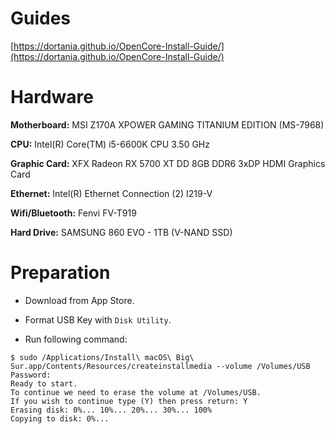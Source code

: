 # Guides

[https://dortania.github.io/OpenCore-Install-Guide/](https://dortania.github.io/OpenCore-Install-Guide/)

# Hardware

**Motherboard:**
MSI Z170A XPOWER GAMING TITANIUM EDITION (MS-7968)

**CPU:**
Intel(R) Core(TM) i5-6600K CPU 3.50 GHz

**Graphic Card:**
XFX Radeon RX 5700 XT DD 8GB DDR6 3xDP HDMI Graphics Card

**Ethernet:**
Intel(R) Ethernet Connection (2) I219-V

**Wifi/Bluetooth:**
Fenvi FV-T919

**Hard Drive:**
SAMSUNG 860 EVO - 1TB (V-NAND SSD)

# Preparation

- Download from App Store.

- Format USB Key with `Disk Utility`.

- Run following command:

```
$ sudo /Applications/Install\ macOS\ Big\ Sur.app/Contents/Resources/createinstallmedia --volume /Volumes/USB
Password:
Ready to start.
To continue we need to erase the volume at /Volumes/USB.
If you wish to continue type (Y) then press return: Y
Erasing disk: 0%... 10%... 20%... 30%... 100%
Copying to disk: 0%...
```